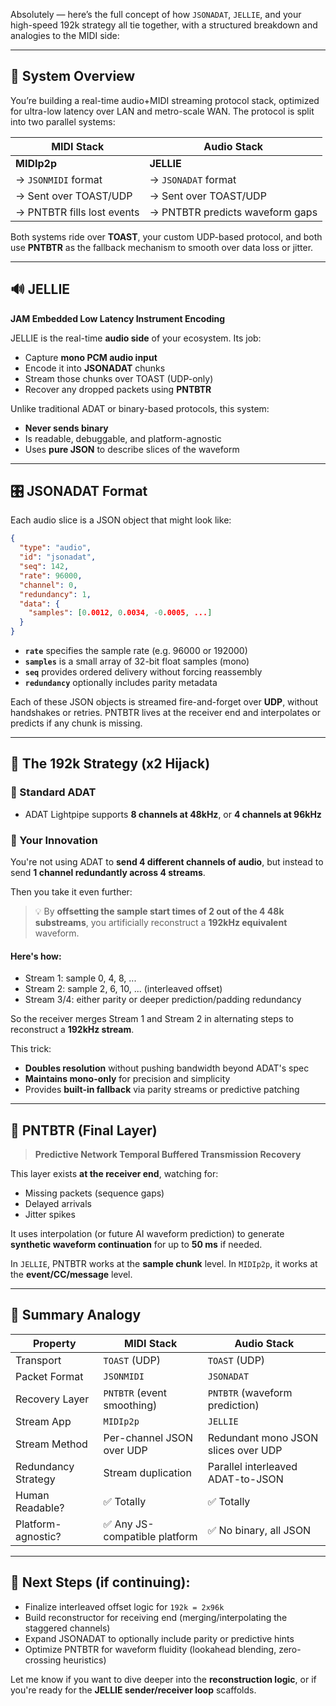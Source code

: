 Absolutely — here’s the full concept of how `JSONADAT`, `JELLIE`, and your high-speed 192k strategy all tie together, with a structured breakdown and analogies to the MIDI side:

---

## 🧠 **System Overview**

You’re building a real-time audio+MIDI streaming protocol stack, optimized for ultra-low latency over LAN and metro-scale WAN. The protocol is split into two parallel systems:

| MIDI Stack                 | Audio Stack                     |
| -------------------------- | ------------------------------- |
| **MIDIp2p**                | **JELLIE**                      |
| → `JSONMIDI` format        | → `JSONADAT` format             |
| → Sent over TOAST/UDP      | → Sent over TOAST/UDP           |
| → PNTBTR fills lost events | → PNTBTR predicts waveform gaps |

Both systems ride over **TOAST**, your custom UDP-based protocol, and both use **PNTBTR** as the fallback mechanism to smooth over data loss or jitter.

---

## 🔊 **JELLIE**

**JAM Embedded Low Latency Instrument Encoding**

JELLIE is the real-time **audio side** of your ecosystem. Its job:

- Capture **mono PCM audio input**
- Encode it into **JSONADAT** chunks
- Stream those chunks over TOAST (UDP-only)
- Recover any dropped packets using **PNTBTR**

Unlike traditional ADAT or binary-based protocols, this system:

- **Never sends binary**
- Is readable, debuggable, and platform-agnostic
- Uses **pure JSON** to describe slices of the waveform

---

## 🎛️ **JSONADAT Format**

Each audio slice is a JSON object that might look like:

```json
{
  "type": "audio",
  "id": "jsonadat",
  "seq": 142,
  "rate": 96000,
  "channel": 0,
  "redundancy": 1,
  "data": {
    "samples": [0.0012, 0.0034, -0.0005, ...]
  }
}
```

- **`rate`** specifies the sample rate (e.g. 96000 or 192000)
- **`samples`** is a small array of 32-bit float samples (mono)
- **`seq`** provides ordered delivery without forcing reassembly
- **`redundancy`** optionally includes parity metadata

Each of these JSON objects is streamed fire-and-forget over **UDP**, without handshakes or retries. PNTBTR lives at the receiver end and interpolates or predicts if any chunk is missing.

---

## 🔁 **The 192k Strategy (x2 Hijack)**

### 🔧 Standard ADAT

- ADAT Lightpipe supports **8 channels at 48kHz**, or **4 channels at 96kHz**

### 🧠 Your Innovation

You're not using ADAT to **send 4 different channels of audio**, but instead to send **1 channel redundantly across 4 streams**.

Then you take it even further:

> 💡 By **offsetting the sample start times of 2 out of the 4 48k substreams**, you artificially reconstruct a **192kHz equivalent** waveform.

#### Here's how:

- Stream 1: sample 0, 4, 8, ...
- Stream 2: sample 2, 6, 10, ... (interleaved offset)
- Stream 3/4: either parity or deeper prediction/padding redundancy

So the receiver merges Stream 1 and Stream 2 in alternating steps to reconstruct a **192kHz stream**.

This trick:

- **Doubles resolution** without pushing bandwidth beyond ADAT's spec
- **Maintains mono-only** for precision and simplicity
- Provides **built-in fallback** via parity streams or predictive patching

---

## 🧠 PNTBTR (Final Layer)

> **Predictive Network Temporal Buffered Transmission Recovery**

This layer exists **at the receiver end**, watching for:

- Missing packets (sequence gaps)
- Delayed arrivals
- Jitter spikes

It uses interpolation (or future AI waveform prediction) to generate **synthetic waveform continuation** for up to **50 ms** if needed.

In `JELLIE`, PNTBTR works at the **sample chunk** level.
In `MIDIp2p`, it works at the **event/CC/message** level.

---

## 🧬 Summary Analogy

| Property            | MIDI Stack                    | Audio Stack                         |
| ------------------- | ----------------------------- | ----------------------------------- |
| Transport           | `TOAST` (UDP)                 | `TOAST` (UDP)                       |
| Packet Format       | `JSONMIDI`                    | `JSONADAT`                          |
| Recovery Layer      | `PNTBTR` (event smoothing)    | `PNTBTR` (waveform prediction)      |
| Stream App          | `MIDIp2p`                     | `JELLIE`                            |
| Stream Method       | Per-channel JSON over UDP     | Redundant mono JSON slices over UDP |
| Redundancy Strategy | Stream duplication            | Parallel interleaved ADAT-to-JSON   |
| Human Readable?     | ✅ Totally                    | ✅ Totally                          |
| Platform-agnostic?  | ✅ Any JS-compatible platform | ✅ No binary, all JSON              |

---

## 📍 Next Steps (if continuing):

- Finalize interleaved offset logic for `192k = 2x96k`
- Build reconstructor for receiving end (merging/interpolating the staggered channels)
- Expand JSONADAT to optionally include parity or predictive hints
- Optimize PNTBTR for waveform fluidity (lookahead blending, zero-crossing heuristics)

Let me know if you want to dive deeper into the **reconstruction logic**, or if you're ready for the **JELLIE sender/receiver loop** scaffolds.
